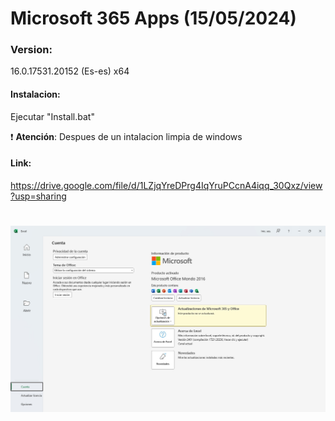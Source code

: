 # Microsoft 365 Apps (15/05/2024)

### Version:
16.0.17531.20152 (Es-es) x64


#### Instalacion:
Ejecutar "Install.bat"

:exclamation: **Atención**: Despues de un intalacion limpia de windows

#### Link:
https://drive.google.com/file/d/1LZjqYreDPrg4IqYruPCcnA4iqq_30Qxz/view?usp=sharing

# <img src="https://github.com/wernser412/Microsoft-365-Apps/blob/main/M365.jpg">
